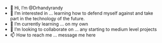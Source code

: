 - 👋 Hi, I’m @Drhandyrandy
- 👀 I’m interested in ... learning how to defend myself against and take part in the technology of the future.
- 🌱 I’m currently learning ... on my own
- 💞️ I’m looking to collaborate on ... any starting to medium level projects
- 📫 How to reach me ... message me here

<!---
Drhandyrandy/Drhandyrandy is a ✨ special ✨ repository because its `README.md` (this file) appears on your GitHub profile.
You can click the Preview link to take a look at your changes.
--->
